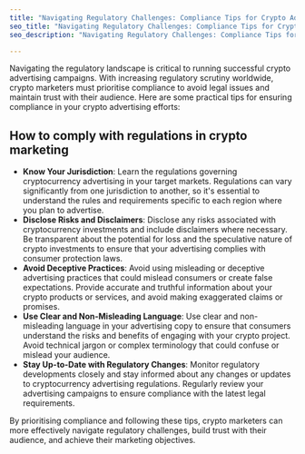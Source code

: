 ```yaml
---
title: "Navigating Regulatory Challenges: Compliance Tips for Crypto Advertising"
seo_title: "Navigating Regulatory Challenges: Compliance Tips for Crypto Advertising"
seo_description: "Navigating Regulatory Challenges: Compliance Tips for Crypto Advertising"

---
```


Navigating the regulatory landscape is critical to running successful crypto advertising campaigns. With increasing regulatory scrutiny worldwide, crypto marketers must prioritise compliance to avoid legal issues and maintain trust with their audience. Here are some practical tips for ensuring compliance in your crypto advertising efforts:

## How to comply with regulations in crypto marketing

*   **Know Your Jurisdiction**: Learn the regulations governing cryptocurrency advertising in your target markets. Regulations can vary significantly from one jurisdiction to another, so it's essential to understand the rules and requirements specific to each region where you plan to advertise.
*   **Disclose Risks and Disclaimers**: Disclose any risks associated with cryptocurrency investments and include disclaimers where necessary. Be transparent about the potential for loss and the speculative nature of crypto investments to ensure that your advertising complies with consumer protection laws.
*   **Avoid Deceptive Practices**: Avoid using misleading or deceptive advertising practices that could mislead consumers or create false expectations. Provide accurate and truthful information about your crypto products or services, and avoid making exaggerated claims or promises.
*   **Use Clear and Non-Misleading Language**: Use clear and non-misleading language in your advertising copy to ensure that consumers understand the risks and benefits of engaging with your crypto project. Avoid technical jargon or complex terminology that could confuse or mislead your audience.
*   **Stay Up-to-Date with Regulatory Changes**: Monitor regulatory developments closely and stay informed about any changes or updates to cryptocurrency advertising regulations. Regularly review your advertising campaigns to ensure compliance with the latest legal requirements.

By prioritising compliance and following these tips, crypto marketers can more effectively navigate regulatory challenges, build trust with their audience, and achieve their marketing objectives.